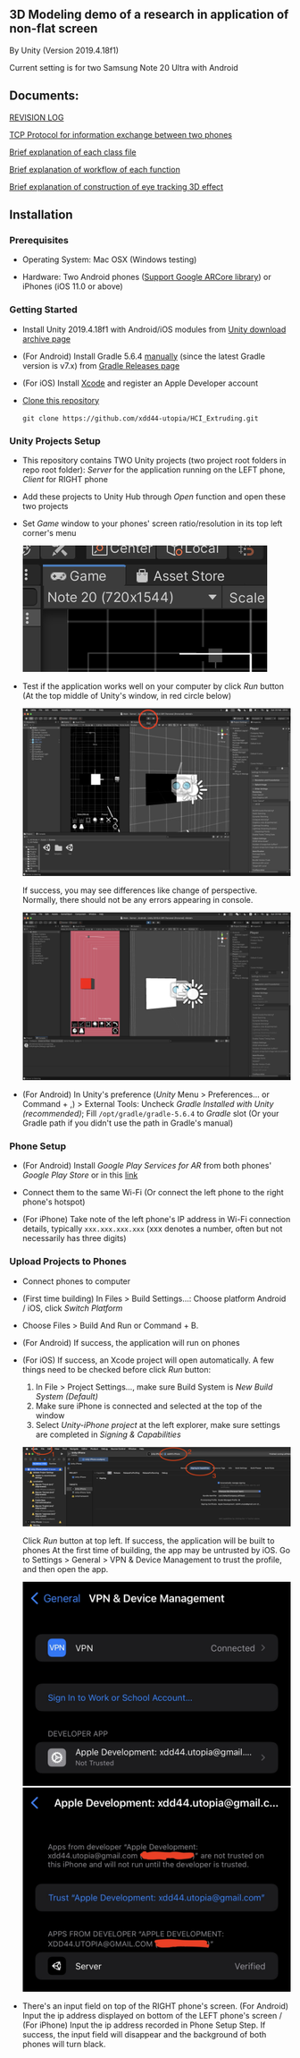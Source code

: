## 3D Modeling demo of a research in application of non-flat screen

By Unity (Version 2019.4.18f1)

Current setting is for two Samsung Note 20 Ultra with Android

## Documents:

[REVISION LOG](Revision%20log.md)

[TCP Protocol for information exchange between two phones](Protocol.md)

[Brief explanation of each class file](Class.md)

[Brief explanation of workflow of each function](Workflow.md)

[Brief explanation of construction of eye tracking 3D effect](3d.md)

## Installation

### Prerequisites

- Operating System: Mac OSX (Windows testing)
  
- Hardware: Two Android phones ([Support Google ARCore library](https://developers.google.com/ar/devices)) or iPhones (iOS 11.0 or above)

### Getting Started

- Install Unity 2019.4.18f1 with Android/iOS modules from [Unity download archive page](https://unity3d.com/get-unity/download/archive)
  
- (For Android) Install Gradle 5.6.4 [manually](https://gradle.org/install/) (since the latest Gradle version is v7.x) from [Gradle Releases page](https://gradle.org/releases/)
- (For iOS) Install [Xcode](https://apps.apple.com/us/app/xcode/id497799835?mt=12) and register an Apple Developer account
  
- [Clone this repository](https://docs.github.com/en/repositories/creating-and-managing-repositories/cloning-a-repository)
  
  `git clone https://github.com/xdd44-utopia/HCI_Extruding.git`

### Unity Projects Setup

- This repository contains TWO Unity projects (two project root folders in repo root folder): *Server* for the application running on the LEFT phone, *Client* for RIGHT phone
  
- Add these projects to Unity Hub through *Open* function and open these two projects
- Set *Game* window to your phones' screen ratio/resolution in its top left corner's menu
  
  ![Setting Game window](/Files/Set%20game%20window.png)

- Test if the application works well on your computer by click *Run* button (At the top middle of Unity's window, in red circle below)

  ![Run the application on computer](/Files/Run%20the%20application%20on%20computer.png)

  If success, you may see differences like change of perspective. Normally, there should not be any errors appearing in console.

  ![Application running](/Files/Application%20running.png)

- (For Android) In Unity's preference (*Unity* Menu > Preferences... or Command + ,) > External Tools: Uncheck *Gradle Installed with Unity (recommended)*; Fill `/opt/gradle/gradle-5.6.4` to *Gradle* slot (Or your Gradle path if you didn't use the path in Gradle's manual)

### Phone Setup

- (For Android) Install *Google Play Services for AR* from both phones' *Google Play Store* or in this [link](https://play.google.com/store/apps/details?id=com.google.ar.core&hl=en&gl=US)
  
- Connect them to the same Wi-Fi (Or connect the left phone to the right phone's hotspot)
- (For iPhone) Take note of the left phone's IP address in Wi-Fi connection details, typically `xxx.xxx.xxx.xxx` (xxx denotes a number, often but not necessarily has three digits)

### Upload Projects to Phones

- Connect phones to computer
  
- (First time building) In Files > Build Settings...: Choose platform Android / iOS, click *Switch Platform*
  
- Choose Files > Build And Run or Command + B.
  
- (For Android) If success, the application will run on phones
  
- (For iOS) If success, an Xcode project will open automatically. A few things need to be checked before click *Run* button:
  1. In File > Project Settings..., make sure Build System is *New Build System (Default)*
  2. Make sure iPhone is connected and selected at the top of the window
  3. Select *Unity-iPhone project* at the left explorer, make sure settings are completed in *Signing & Capabilities*
  
  ![Xcode settings](/Files/Xcode%20setup.png)

  Click *Run* button at top left. If success, the application will be built to phones
  At the first time of building, the app may be untrusted by iOS. Go to Settings > General > VPN & Device Management to trust the profile, and then open the app.

  ![iOS setting 1](/Files/iOS%20setup%201.jpg)
  ![iOS setting 2](/Files/iOS%20setup%202.jpg)

- There's an input field on top of the RIGHT phone's screen. (For Android) Input the ip address displayed on bottom of the LEFT phone's screen / (For iPhone) Input the ip address recorded in Phone Setup Step. If success, the input field will disappear and the background of both phones will turn black.